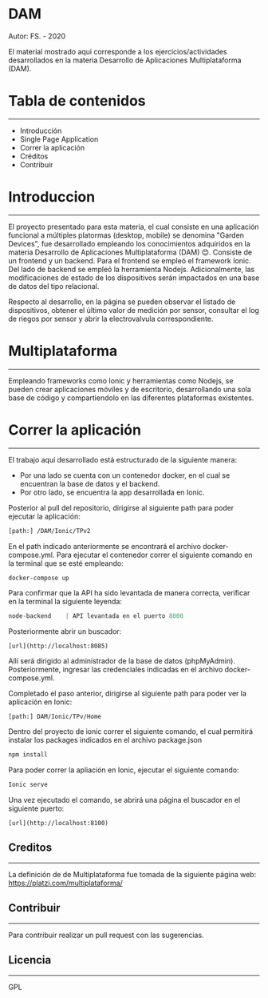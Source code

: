 # DAM 

Autor: FS. - 2020

El material mostrado aqui corresponde a los ejercicios/actividades desarrollados en la materia Desarrollo de Aplicaciones Multiplataforma (DAM).


# Tabla de contenidos
---
* Introducción
* Single Page Application
* Correr la aplicación
* Créditos
* Contribuir

# **Introduccion**
---
El proyecto presentado para esta materia,  el cual consiste en una aplicación funcional a múltiples platormas (desktop, mobile) se denomina "Garden Devices", fue desarrollado empleando los conocimientos adquiridos en la materia Desarrollo de Aplicaciones Multiplataforma (DAM) :blush:. Consiste de un frontend y un backend. Para el frontend se empleó el framework Ionic. Del lado de backend se empleó la herramienta Nodejs. Adicionalmente, las modificaciones de estado de los dispositivos serán impactados en una base de datos del tipo relacional.

Respecto al desarrollo, en la página se pueden observar el listado de dispositivos, obtener el ùltimo valor de medición por sensor, consultar el log de riegos por sensor y abrir la electrovalvula correspondiente.

# Multiplataforma 
---
Empleando frameworks como Ionic y herramientas como Nodejs, se pueden crear aplicaciones móviles y de escritorio, desarrollando una sola base de código y compartiendolo en las diferentes plataformas existentes. 

# Correr la aplicación
---
El trabajo aquí desarrollado está estructurado de la siguiente manera:
* Por una lado se cuenta con un contenedor docker, en el cual se encuentran la base de datos y el backend. 
* Por otro lado, se encuentra la app desarrollada en Ionic.

Posterior al pull del repositorio,  dirigirse al siguiente path para poder ejecutar la aplicación:

```sh
[path:] /DAM/Ionic/TPv2
```
En el path indicado anteriormente se encontrará el archivo docker-compose.yml. Para  ejecutar el contenedor correr el siguiente comando en la terminal que se esté empleando:
```sh
docker-compose up
```
Para confirmar que la API ha sido levantada de manera correcta, verificar en la terminal la siguiente leyenda:
```javascript
node-backend    | API levantada en el puerto 8000
```
Posteriormente abrir un buscador:
```
[url](http://localhost:8085)
```
Allí será dirigido al administrador de la base de datos (phpMyAdmin). Posteriormente, ingresar las credenciales indicadas en el archivo docker-compose.yml.

Completado el paso anterior, dirigirse al siguiente path para poder ver la aplicación en Ionic:

```
[path:] DAM/Ionic/TPv/Home  
```
Dentro del proyecto de ionic correr el siguiente comando, el cual permitirá instalar los packages indicados en el archivo package.json

```sh
npm install 
```
Para poder correr la apliación en Ionic, ejecutar el siguiente comando:
```sh
Ionic serve
```
Una vez ejecutado el comando, se abrirá una página el buscador en el siguiente puerto:
```
[url](http://localhost:8100)
```

## Creditos
---
La definición de de Multiplataforma fue tomada de la siguiente página web: https://platzi.com/multiplataforma/

## Contribuir
---
Para contribuir realizar un pull request con las sugerencias.

## Licencia
---
GPL

```To read all project documentation, please go to its wiki in [this link](https://github.com/ce-iot/daw-project-template/wiki).
```




